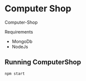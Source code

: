 # Computer Shop 

Computer-Shop

Requirements
- MongoDb
- NodeJs

## Running ComputerShop

`npm start`